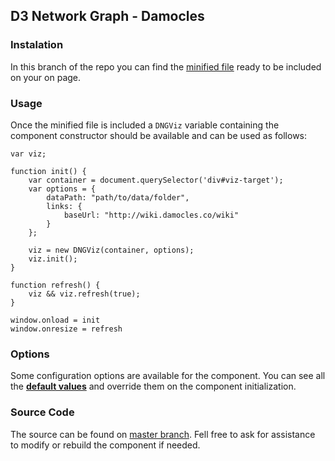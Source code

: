 ## D3 Network Graph - Damocles

### Instalation
In this branch of the repo you can find the [minified file](https://github.com/samuelgoujon/cartographie/blob/gh-pages/dng-viz.min.js)
ready to be included on your on page.

### Usage
Once the minified file is included a `DNGViz` variable containing the component constructor should be available and can be used as follows:

```
var viz;

function init() {
	var container = document.querySelector('div#viz-target');
	var options = {
		dataPath: "path/to/data/folder",
		links: {
			baseUrl: "http://wiki.damocles.co/wiki"
		}
	};

	viz = new DNGViz(container, options);
	viz.init();
}

function refresh() {
	viz && viz.refresh(true);
}

window.onload = init
window.onresize = refresh

```

### Options
Some configuration options are available for the component. You can see all the
**[default values](https://github.com/samuelgoujon/cartographie/blob/master/default-options.json)**
and override them on the component initialization.

### Source Code
The source can be found on [master branch](https://github.com/samuelgoujon/cartographie/tree/master).
Fell free to ask for assistance to modify or rebuild the component if needed.
